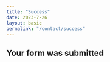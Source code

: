 ```yaml
---
title: "Success"
date: 2023-7-26
layout: basic
permalink: "/contact/success"
---
```


## Your form was submitted
